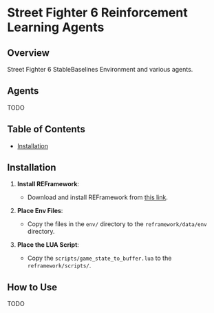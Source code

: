# Street Fighter 6 Reinforcement Learning Agents

## Overview

Street Fighter 6 StableBaselines Environment and various agents.

## Agents

TODO

## Table of Contents

- [Installation](#installation)

## Installation

1. **Install REFramework**:
   - Download and install REFramework from [this link](https://www.nexusmods.com/streetfighter6/mods/73).

2. **Place Env Files**:
   - Copy the files in the `env/` directory to the `reframework/data/env` directory. 

3. **Place the LUA Script**:
   - Copy the `scripts/game_state_to_buffer.lua` to the `reframework/scripts/`.



 ## How to Use

TODO

